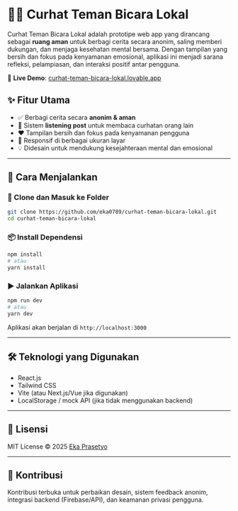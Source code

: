 # 🧠💬 Curhat Teman Bicara Lokal

Curhat Teman Bicara Lokal adalah prototipe web app yang dirancang sebagai **ruang aman** untuk berbagi cerita secara anonim, saling memberi dukungan, dan menjaga kesehatan mental bersama. Dengan tampilan yang bersih dan fokus pada kenyamanan emosional, aplikasi ini menjadi sarana refleksi, pelampiasan, dan interaksi positif antar pengguna.

🔗 **Live Demo**: [curhat-teman-bicara-lokal.lovable.app](https://curhat-teman-bicara-lokal.lovable.app)

## ✨ Fitur Utama

* ✅ Berbagi cerita secara **anonim & aman**
* 💬 Sistem **listening post** untuk membaca curhatan orang lain
* ❤️ Tampilan bersih dan fokus pada kenyamanan pengguna
* 📱 Responsif di berbagai ukuran layar
* 💡 Didesain untuk mendukung kesejahteraan mental dan emosional

---

## 🚀 Cara Menjalankan

### 🔧 Clone dan Masuk ke Folder

```bash
git clone https://github.com/eka0789/curhat-teman-bicara-lokal.git
cd curhat-teman-bicara-lokal
```

### 📦 Install Dependensi

```bash
npm install
# atau
yarn install
```

### ▶️ Jalankan Aplikasi

```bash
npm run dev
# atau
yarn dev
```

Aplikasi akan berjalan di `http://localhost:3000`

---

## 🛠️ Teknologi yang Digunakan

* React.js
* Tailwind CSS
* Vite (atau Next.js/Vue jika digunakan)
* LocalStorage / mock API (jika tidak menggunakan backend)

---

## 📄 Lisensi

MIT License © 2025 [Eka Prasetyo](https://github.com/eka0789)

---

## 🤝 Kontribusi

Kontribusi terbuka untuk perbaikan desain, sistem feedback anonim, integrasi backend (Firebase/API), dan keamanan privasi pengguna.
